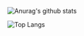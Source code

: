 ![Anurag's github stats](https://github-readme-stats.vercel.app/api?username=vanDusty&show_icons=true&theme=dracula&hide=contribs,issues)

![Top Langs](https://github-readme-stats.vercel.app/api/top-langs/?username=vanDusty&hide=html,javaScript,css)

